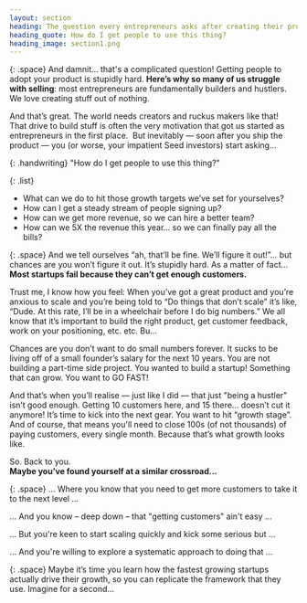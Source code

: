 ```yaml
---
layout: section
heading: The question every entrepreneurs asks after creating their project is...
heading_quote: How do I get people to use this thing?
heading_image: section1.png
---
```


{: .space}
And damnit... that's a complicated question! Getting people to adopt your product is stupidly hard. **Here’s why so many of us struggle with selling**: most entrepreneurs are fundamentally builders and hustlers. We love creating stuff out of nothing.

And that’s great. The world needs creators and ruckus makers like that! That drive to build stuff is often the very motivation that got us started as entrepreneurs in the first place.  But inevitably — soon after you ship the product — you (or worse, your impatient Seed investors) start asking...

{: .handwriting}
"How do I get people to use this thing?"

{: .list}
- What can we do to hit those growth targets we’ve set for yourselves?
- How can I get a steady stream of people signing up?
- How can we get more revenue, so we can hire a better team?
- How can we 5X the revenue this year… so we can finally pay all the bills?

{: .space}
And we tell ourselves “ah, that’ll be fine. We’ll figure it out!”… but chances are you won’t figure it out. It’s stupidly hard. As a matter of fact... **Most startups fail because they can’t get enough customers.**

Trust me, I know how you feel: When you’ve got a great product and you’re anxious to scale and you’re being told to “Do things that don’t scale” it’s like, “Dude. At this rate, I’ll be in a wheelchair before I do big numbers.”
We all know that it’s important to build the right product, get customer feedback, work on your positioning, etc. etc. Bu...

Chances are you don’t want to do small numbers forever. It sucks to be living off of a small founder’s salary for the next 10 years. You are not building a part-time side project. You wanted to build a startup! Something that can grow. You want to GO FAST!

And that’s when you’ll realise — just like I did — that just "being a hustler" isn’t good enough. Getting 10 customers here, and 15 there… doesn’t cut it anymore! It’s time to kick into the next gear. You want to hit “growth stage”. And of course, that means you'll need to close 100s (of not thousands) of paying customers, every single month. Because that’s what growth looks like.

So. Back to you. <br> **Maybe you’ve found yourself at a similar crossroad...**

{: .space}
... Where you know that you need to get more customers to take it to the next level ...

... And you know – deep down – that "getting customers" ain't easy ...

... But you're keen to start scaling quickly and kick some serious but ...

... And you're willing to explore a systematic approach to doing that ...


{: .space}
Maybe it’s time you learn how the fastest growing startups actually drive their growth, so you can replicate the framework that they use. Imagine for a second…
